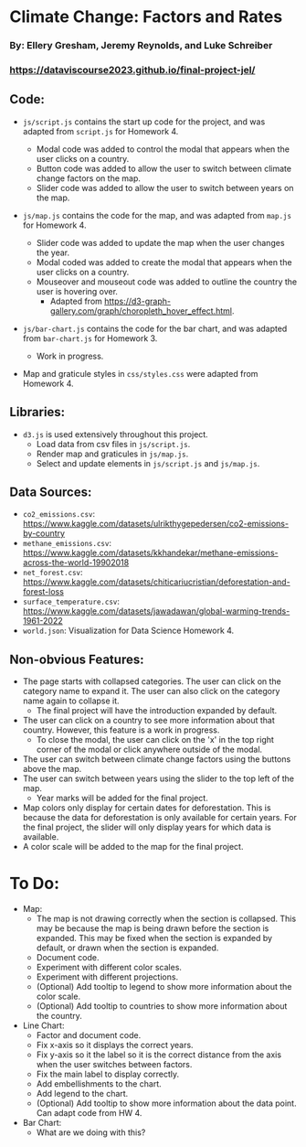 # Climate Change: Factors and Rates
### By: Ellery Gresham, Jeremy Reynolds, and Luke Schreiber
### https://dataviscourse2023.github.io/final-project-jel/

## Code:
- `js/script.js` contains the start up code for the project, and was adapted from `script.js` for Homework 4.
  - Modal code was added to control the modal that appears when the user clicks on a country.
  - Button code was added to allow the user to switch between climate change factors on the map.
  - Slider code was added to allow the user to switch between years on the map.

- `js/map.js` contains the code for the map, and was adapted from `map.js` for Homework 4.
  - Slider code was added to update the map when the user changes the year.
  - Modal coded was added to create the modal that appears when the user clicks on a country.
  - Mouseover and mouseout code was added to outline the country the user is hovering over.
    - Adapted from https://d3-graph-gallery.com/graph/choropleth_hover_effect.html.

- `js/bar-chart.js` contains the code for the bar chart, and was adapted from `bar-chart.js` for Homework 3.
  - Work in progress.

- Map and graticule styles in `css/styles.css` were adapted from Homework 4.

## Libraries:
- `d3.js` is used extensively throughout this project.
  - Load data from csv files in `js/script.js`.
  - Render map and graticules in `js/map.js`.
  - Select and update elements in `js/script.js` and `js/map.js`.

## Data Sources:
 - `co2_emissions.csv`: https://www.kaggle.com/datasets/ulrikthygepedersen/co2-emissions-by-country
 - `methane_emissions.csv`: https://www.kaggle.com/datasets/kkhandekar/methane-emissions-across-the-world-19902018
 - `net_forest.csv`: https://www.kaggle.com/datasets/chiticariucristian/deforestation-and-forest-loss
 - `surface_temperature.csv`: https://www.kaggle.com/datasets/jawadawan/global-warming-trends-1961-2022
 - `world.json`: Visualization for Data Science Homework 4.

 ## Non-obvious Features:
 - The page starts with collapsed categories. The user can click on the category name to expand it. The user can also click on the category name again to collapse it.
   - The final project will have the introduction expanded by default.
 - The user can click on a country to see more information about that country. However, this feature is a work in progress.
   - To close the modal, the user can click on the 'x' in the top right corner of the modal or click anywhere outside of the modal.
 - The user can switch between climate change factors using the buttons above the map.
 - The user can switch between years using the slider to the top left of the map.
   - Year marks will be added for the final project.
 - Map colors only display for certain dates for deforestation. This is because the data for deforestation is only available for certain years. For the final project, the slider will only display years for which data is available.
 - A color scale will be added to the map for the final project.

 # To Do:
 - Map:
    - The map is not drawing correctly when the section is collapsed. This may be because the map is being drawn before the section is expanded. This may be fixed when the section is expanded by default, or drawn when the section is expanded.
    - Document code.
    - Experiment with different color scales.
    - Experiment with different projections.
    - (Optional) Add tooltip to legend to show more information about the color scale.
    - (Optional) Add tooltip to countries to show more information about the country.
 - Line Chart:
    - Factor and document code.
    - Fix x-axis so it displays the correct years.
    - Fix y-axis so it the label so it is the correct distance from the axis when the user switches between factors.
    - Fix the main label to display correctly.
    - Add embellishments to the chart.
    - Add legend to the chart.
    - (Optional) Add tooltip to show more information about the data point. Can adapt code from HW 4.
  - Bar Chart:
    - What are we doing with this?
